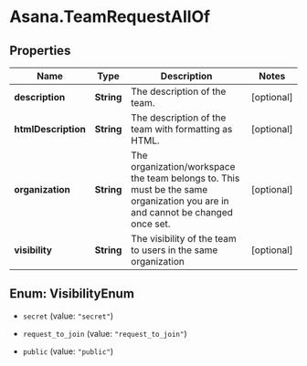 # Asana.TeamRequestAllOf

## Properties

Name | Type | Description | Notes
------------ | ------------- | ------------- | -------------
**description** | **String** | The description of the team.  | [optional] 
**htmlDescription** | **String** | The description of the team with formatting as HTML.  | [optional] 
**organization** | **String** | The organization/workspace the team belongs to. This must be the same organization you are in and cannot be changed once set.  | [optional] 
**visibility** | **String** | The visibility of the team to users in the same organization  | [optional] 



## Enum: VisibilityEnum


* `secret` (value: `"secret"`)

* `request_to_join` (value: `"request_to_join"`)

* `public` (value: `"public"`)




